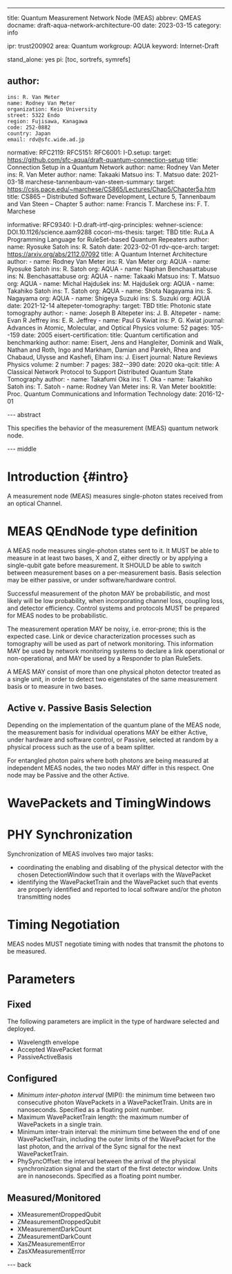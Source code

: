 ---
title: Quantum Measurement Network Node (MEAS)
abbrev: QMEAS
docname: draft-aqua-network-architecture-00
date: 2023-03-15
category: info

ipr: trust200902
area: Quantum
workgroup: AQUA
keyword: Internet-Draft

stand_alone: yes
pi: [toc, sortrefs, symrefs]

author:
 -
    ins: R. Van Meter
    name: Rodney Van Meter
    organization: Keio University
    street: 5322 Endo
    region: Fujisawa, Kanagawa
    code: 252-0882
    country: Japan
    email: rdv@sfc.wide.ad.jp

normative:
  RFC2119:
  RFC5151:
  RFC6001:
  I-D.setup:
    target: https://github.com/sfc-aqua/draft-quantum-connection-setup
    title: Connection Setup in a Quantum Network
    author:
      name: Rodney Van Meter
      ins: R. Van Meter
    author:
      name: Takaaki Matsuo
      ins: T. Matsuo
    date: 2021-03-18
  marchese-tannenbaum-van-steen-summary:
    target: https://csis.pace.edu/~marchese/CS865/Lectures/Chap5/Chapter5a.htm
    title: CS865 – Distributed Software Development, Lecture 5, Tannenbaum and Van Steen – Chapter 5
    author:
      name: Francis T. Marchese
      ins: F. T. Marchese

informative:
  RFC9340:
  I-D.draft-irtf-qirg-principles:
  wehner-science: DOI.10.1126/science.aam9288
  cocori-ms-thesis:
    target: TBD
    title: RuLa A Programming Language for RuleSet-based Quantum Repeaters
    author:
      name: Ryosuke Satoh
      ins: R. Satoh
    date: 2023-02-01
  rdv-qce-arch:
    target: https://arxiv.org/abs/2112.07092
    title: A Quantum Internet Architecture
    author:
      -
        name: Rodney Van Meter
        ins: R. Van Meter
        org: AQUA
      -
        name: Ryosuke Satoh
        ins: R. Satoh
        org: AQUA
      -
        name: Naphan Benchasattabuse
        ins: N. Benchasattabuse
        org: AQUA
      -
        name: Takaaki Matsuo
        ins: T. Matsuo
        org: AQUA
      -
        name: Michal Hajdušek
        ins: M. Hajdušek
        org: AQUA
      -
        name: Takahiko Satoh
        ins: T. Satoh
        org: AQUA
      -
        name: Shota Nagayama
        ins: S. Nagayama
        org: AQUA
      -
        name: Shigeya Suzuki
        ins: S. Suzuki
        org: AQUA
    date: 2021-12-14
  altepeter-tomography:
    target: TBD
    title: Photonic state tomography
    author:
      -
        name: Joseph B Altepeter
        ins: J. B. Altepeter
      -
        name: Evan R Jeffrey
        ins: E. R. Jeffrey
      -
        name: Paul G Kwiat
        ins: P. G. Kwiat
    journal: Advances in Atomic, Molecular, and Optical Physics
    volume: 52
    pages: 105--159
    date: 2005
  eisert-certification:
    title: Quantum certification and benchmarking
    author:
      name: Eisert, Jens and Hangleiter, Dominik and Walk, Nathan and Roth, Ingo and Markham, Damian and Parekh, Rhea and Chabaud, Ulysse and Kashefi, Elham
      ins: J. Eisert
    journal: Nature Reviews Physics
    volume: 2
    number: 7
    pages: 382--390
    date: 2020
  oka-qcit:
    title: A Classical Network Protocol to Support Distributed Quantum State Tomography
    author:
      -
        name: Takafumi Oka
        ins: T. Oka
      -
        name: Takahiko Satoh
        ins: T. Satoh
      -
        name: Rodney Van Meter
        ins: R. Van Meter
    booktitle: Proc. Quantum Communications and Information Technology
    date: 2016-12-01

--- abstract

This specifies the behavior of the measurement (MEAS) quantum network node.

--- middle

Introduction        {#intro}
============

A measurement node (MEAS) measures single-photon states received from
an optical Channel.

MEAS QEndNode type definition
=====================

A MEAS node measures single-photon states sent to it.  It MUST be able
to measure in at least two bases, X and Z, either directly or by
applying a single-qubit gate before measurement.  It SHOULD be able to
switch between measurement bases on a per-measurement basis.  Basis
selection may be either passive, or under software/hardware control.

Successful measurement of the photon MAY be probabilistic, and most
likely will be low probability, when incorporating channel loss,
coupling loss, and detector efficiency.  Control systems and protocols
MUST be prepared for MEAS nodes to be probabilistic.

The measurement operation MAY be noisy, i.e. error-prone; this is the
expected case.  Link or device characterization processes such as
tomography will be used as part of network monitoring.  This
information MAY be used by network monitoring systems to declare a
link operational or non-operational, and MAY be used by a Responder to
plan RuleSets.

A MEAS MAY consist of more than one physical photon detector treated
as a single unit, in order to detect two eigenstates of the same
measurement basis or to measure in two bases.

Active v. Passive Basis Selection
-----

Depending on the implementation of the quantum plane of the MEAS node,
the measurement basis for individual operations MAY be either Active,
under hardware and software control, or Passive, selected at random by
a physical process such as the use of a beam splitter.

For entangled photon pairs where both photons are being measured at
independent MEAS nodes, the two nodes MAY differ in this respect.  One
node may be Passive and the other Active.

WavePackets and TimingWindows
=====

PHY Synchronization
=====

Synchronization of MEAS involves two major tasks:

* coordinating the enabling and disabling of the physical detector
  with the chosen DetectionWindow such that it overlaps with the
  WavePacket
* identifying the WavePacketTrain and the WavePacket such that events
  are properly identified and reported to local software and/or the
  photon transmitting nodes

Timing Negotiation
=====

MEAS nodes MUST negotiate timing with nodes that transmit the photons
to be measured.

Parameters
======

Fixed
-----

The following parameters are implicit in the type of hardware selected
and deployed.

* Wavelength envelope
* Accepted WavePacket format
* PassiveActiveBasis

Configured
-----

* *Minimum inter-photon interval* (MIPI): the minimum time between two
  consecutive photon WavePackets in a WavePacketTrain.  Units are in
  nanoseconds.  Specified as a floating point number.
* Maximum WavePacketTrain length: the maximum number of WavePackets in
  a single train.
* Minimum inter-train interval: the minimum time between the end of
  one WavePacketTrain, including the outer limits of the WavePacket
  for the last photon, and the arrival of the Sync signal for the next
  WavePacketTrain.
* PhySyncOffset: the interval between the arrival of the physical
  synchronization signal and the start of the first detector window.
  Units are in nanoseconds.  Specified as a floating point number.

Measured/Monitored
-----

* XMeasurementDroppedQubit
* ZMeasurementDroppedQubit
* XMeasurementDarkCount
* ZMeasurementDarkCount
* XasZMeasurementError
* ZasXMeasurementError


--- back
